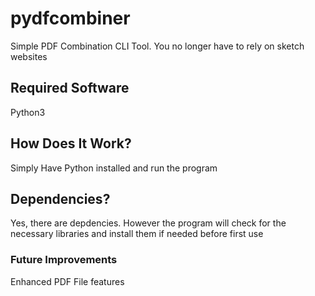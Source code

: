 # pydfcombiner
Simple PDF Combination CLI Tool. You no longer have to rely on sketch websites

## Required Software
Python3

## How Does It Work?
Simply Have Python installed and run the program

## Dependencies?
Yes, there are depdencies. However the program will check for the necessary libraries and install them if needed before first use

### Future Improvements
Enhanced PDF File features

